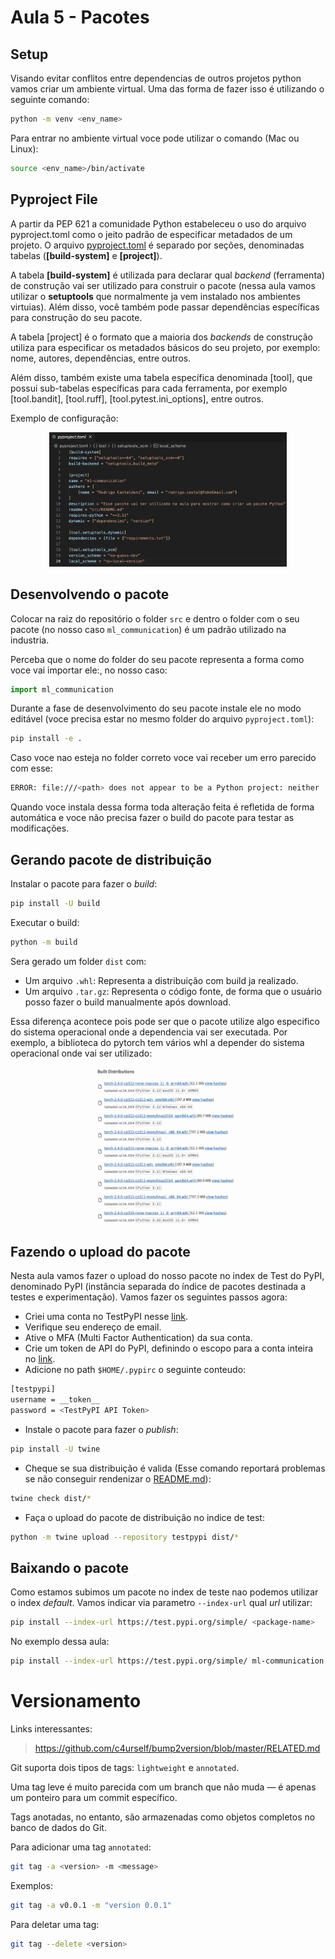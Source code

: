 # Aula 5 - Pacotes


## Setup

Visando evitar conflitos  entre dependencias de outros projetos python vamos criar um ambiente virtual. Uma das forma de fazer isso é utilizando o seguinte comando:

```bash
python -m venv <env_name>
```

Para entrar no ambiente virtual voce pode utilizar o comando (Mac ou Linux): 

```bash
source <env_name>/bin/activate
```

## Pyproject File

A partir da PEP 621 a comunidade Python estabeleceu o uso do arquivo pyproject.toml como o jeito padrão de especificar metadados de um projeto. O arquivo [pyproject.toml](src/pyproject.toml) é separado por seções, denominadas tabelas (**[build-system]** e **[project]**).

A tabela **[build-system]** é utilizada para declarar qual *backend* (ferramenta) de construção vai ser utilizado para construir o pacote (nessa aula vamos utilizar o **setuptools** que normalmente ja vem instalado nos ambientes virtuias). Além disso, você também pode passar dependências específicas para construção do seu pacote.

A tabela [project] é o formato que a maioria dos *backends* de construção utiliza para especificar os metadados básicos do seu projeto, por exemplo: nome, autores, dependências, entre outros.

Além disso, também existe uma tabela específica denominada [tool], que possui sub-tabelas específicas para cada ferramenta, por exemplo [tool.bandit], [tool.ruff], [tool.pytest.ini_options], entre outros.

Exemplo de configuração:

<center><img src="./figures/initial_pyproject.png" width=380/></center>


## Desenvolvendo o pacote

Colocar na raiz do repositório o folder ```src``` e dentro o folder com o seu pacote (no nosso caso ```ml_communication```) é um padrão utilizado na industria.

Perceba que o nome do folder do seu pacote representa a forma como voce vai importar ele:, no nosso caso:

```python
import ml_communication
```

Durante a fase de desenvolvimento do seu pacote instale ele no modo editável (voce precisa estar no mesmo folder do arquivo ```pyproject.toml```):
```bash
pip install -e .
```

Caso voce nao esteja no folder correto voce vai receber um erro parecido com esse:
```bash
ERROR: file:///<path> does not appear to be a Python project: neither 'setup.py' nor 'pyproject.toml' found.
```

Quando voce instala dessa forma toda alteração feita é refletida de forma automática e voce não precisa fazer o build do pacote para testar as modificações.

## Gerando pacote de distribuição

Instalar o pacote para fazer o *build*:
```bash
pip install -U build
```

Executar o build:
```bash
python -m build
```

Sera gerado um folder ```dist``` com:
- Um arquivo ```.whl```: Representa a distribuição com build ja realizado.
- Um arquivo ```.tar.gz```: Representa o código fonte, de forma que o usuário posso fazer o build manualmente após download.

Essa diferença acontece pois pode ser que o pacote utilize algo especifico do sistema operacional onde a dependencia vai ser executada. Por exemplo, a biblioteca do pytorch tem vários whl a depender do sistema operacional onde vai ser utilizado:

<center><img src="./figures/whl_vs_targz.png" width=230/></center>

## Fazendo o upload do pacote

Nesta aula vamos fazer o upload do nosso pacote no index de Test do PyPI, denominado PyPI (instância separada do índice de pacotes destinada a testes e experimentação). Vamos fazer os seguintes passos agora:
- Criei uma conta no TestPyPI nesse [link](https://test.pypi.org/account/register/).
- Verifique seu endereço de email.
- Ative o MFA (Multi Factor Authentication) da sua conta.
- Crie um token de API do PyPI, definindo o escopo para a conta inteira no [link](https://test.pypi.org/manage/account/#api-tokens).
- Adicione no path ```$HOME/.pypirc``` o seguinte conteudo:
```bash
[testpypi]
username = __token__
password = <TestPyPI API Token>
```

- Instale o pacote para fazer o *publish*:
```bash
pip install -U twine
```

- Cheque se sua distribuição é valida (Esse comando reportará problemas se não conseguir rendenizar o [README.md](src/README.md)):
```bash
twine check dist/*
```

- Faça o upload do pacote de distribuição no indice de test:
```bash
python -m twine upload --repository testpypi dist/*
```

## Baixando o pacote

Como estamos subimos um pacote no index de teste nao podemos utilizar o index *default*. Vamos indicar via parametro ```--index-url``` qual *url* utilizar:
```bash
pip install --index-url https://test.pypi.org/simple/ <package-name>
```

No exemplo dessa aula:
```bash
pip install --index-url https://test.pypi.org/simple/ ml-communication
```

# Versionamento

Links interessantes:
> https://github.com/c4urself/bump2version/blob/master/RELATED.md

Git suporta dois tipos de tags: ```lightweight``` e ```annotated```.

Uma tag leve é muito parecida com um branch que não muda — é apenas um ponteiro para um commit específico.

Tags anotadas, no entanto, são armazenadas como objetos completos no banco de dados do Git.

Para adicionar uma tag ```annotated```:
```bash
git tag -a <version> -m <message>

```
Exemplos:
```bash
git tag -a v0.0.1 -m "version 0.0.1"
```

Para deletar uma tag:
```bash
git tag --delete <version>
```
